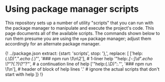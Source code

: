 # Using package manager scripts

This repository sets up a number of utility "scripts" that you can run with
the package manager to manipulate and execute the project's code. This page
documents all of the available scripts. The commands shown below to run them
presume you are using the `npm` package manager; adjust them accordingly for
an alternate package manager.

<!-- prettier-ignore -->
{! ../package.json extract: {start: 'scripts', stop: '},', replace: [
    ['help:(.*\D)".*".*echo (.*)"', '### npm run \1\n\2'], # 1-liner help
    '"help:.*[-:]\d*".*echo \\?"?(.*?)\\?"?"', # a continuation line of help
    ['"help:(.*\D)":.*"', '### npm run \1\n'], # header of block of help lines
    '.' # ignore the actual scripts that don't start with help
]} !}
